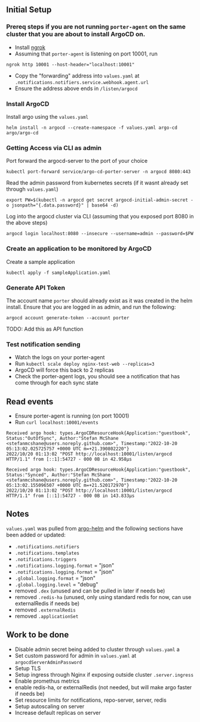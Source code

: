 ## Initial Setup

### Prereq steps if you are not running `porter-agent` on the same cluster that you are about to install ArgoCD on.

- Install [ngrok](https://ngrok.com)
- Assuming that `porter-agent` is listening on port 10001, run

`ngrok http 10001 --host-header="localhost:10001"`

- Copy the "forwarding" address into `values.yaml` at `.notifications.notifiers.service.webhook.agent.url`
- Ensure the address above ends in `/listen/argocd`

### Install ArgoCD

Install argo using the `values.yaml`

`helm install -n argocd --create-namespace -f values.yaml argo-cd argo/argo-cd`

### Getting Access via CLI as admin

Port forward the argocd-server to the port of your choice

`kubectl port-forward service/argo-cd-porter-server -n argocd 8080:443`

Read the admin password from kubernetes secrets (if it wasnt already set through `values.yaml`)

`export PW=$(kubectl -n argocd get secret argocd-initial-admin-secret -o jsonpath="{.data.password}" | base64 -d)`

Log into the argocd cluster via CLI (assuming that you exposed port 8080 in the above steps)

`argocd login localhost:8080 --insecure --username=admin --password=$PW`

### Create an application to be monitored by ArgoCD

Create a sample application

`kubectl apply -f sampleApplication.yaml`

### Generate API Token

The account name `porter` should already exist as it was created in the helm install.
Ensure that you are logged in as admin, and run the following:

`argocd account generate-token --account porter`

TODO: Add this as API function

### Test notification sending

- Watch the logs on your porter-agent
- Run `kubectl scale deploy nginx-test-web --replicas=3`
- ArgoCD will force this back to 2 replicas
- Check the porter-agent logs, you should see a notification that has come through for each sync state

## Read events

- Ensure porter-agent is running (on port 10001)
- Run `curl localhost:10001/events`

```
Received argo hook: types.ArgoCDResourceHook{Application:"guestbook", Status:"OutOfSync", Author:"Stefan McShane <stefanmcshane@users.noreply.github.com>", Timestamp:"2022-10-20 05:13:02.025725757 +0000 UTC m=+21.390802220"}
2022/10/20 01:13:02 "POST http://localhost:10001/listen/argocd HTTP/1.1" from [::1]:54727 - 000 0B in 42.958µs

Received argo hook: types.ArgoCDResourceHook{Application:"guestbook", Status:"Synced", Author:"Stefan McShane <stefanmcshane@users.noreply.github.com>", Timestamp:"2022-10-20 05:13:02.155096507 +0000 UTC m=+21.520172970"}
2022/10/20 01:13:02 "POST http://localhost:10001/listen/argocd HTTP/1.1" from [::1]:54727 - 000 0B in 143.833µs
```

## Notes

`values.yaml` was pulled from [argo-helm](https://github.com/argoproj/argo-helm) and the following sections have been added or updated:

- `.notifications.notifiers`
- `.notifications.templates`
- `.notifications.triggers`
- `.notifications.logging.format` = "json"
- `.notifications.logging.format` = "json"
- `.global.logging.format` = "json"
- `.global.logging.level` = "debug"
- removed `.dex` (unused and can be pulled in later if needs be)
- removed `.redis-ha` (unused, only using standard redis for now, can use externalRedis if needs be)
- removed `.externalRedis`
- removed `.applicationSet`

## Work to be done

- Disable admin secret being added to cluster through `values.yaml` a
- Set custom password for admin in `values.yaml` at `argocdServerAdminPassword`
- Setup TLS
- Setup ingress through Nginx if exposing outside cluster `.server.ingress`
- Enable promethus metrics
- enable redis-ha, or externalRedis (not needed, but will make argo faster if needs be)
- Set resource limits for notifications, repo-server, server, redis
- Setup autoscaling on server
- Increase default replicas on server
